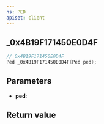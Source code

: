 ```yaml
---
ns: PED
apiset: client
---
```

## _0x4B19F171450E0D4F

```c
// 0x4B19F171450E0D4F
Ped _0x4B19F171450E0D4F(Ped ped);
```


## Parameters
* **ped**:

## Return value